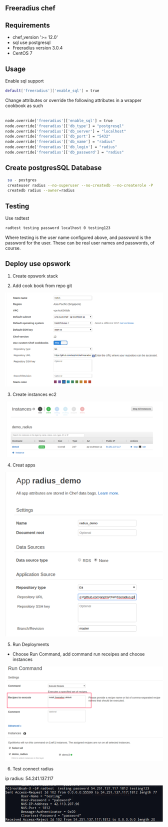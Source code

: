 ## Freeradius chef

## Requirements

* chef_version '>= 12.0'
* sql use postgresql 
* Freeradius version 3.0.4
* CentOS 7
## Usage
Enable sql support 

``` bash
default['freeradius']['enable_sql'] = true
```

Change attributes or override the following attributes in a wrapper cookbook as such
```bash 

node.override['freeradius']['enable_sql'] = true
node.override['freeradius']['db_type'] = "postgresql"
node.override['freeradius']['db_server'] = "localhost"
node.override['freeradius']['db_port'] = "5432"
node.override['freeradius']['db_name'] = "radius"
node.override['freeradius']['db_login'] = "radius"
node.override['freeradius']['db_password'] = "radius"

```

## Create postgresSQL Database

```bash
 su - postgres
 createuser radius --no-superuser --no-createdb --no-createrole -P
 createdb radius --owner=radius

```
## Testing

Use radtest

```bash
radtest testing password localhost 0 testing123
```

Where testing is the user name configured above, and password is the password for the user. These can be real user names and passwords, of course.

## Deploy use opswork

1. Create opswork stack

2. Add cook book from repo git

![radius](images/radius-1.png)

3. Create instances ec2 

![radius](images/radius-2.png)

4. Creat apps
 
![radius](images/radius-3.png)

5. Run Deployments 

* Choose Run Command, add command run receipes and choose instances

![radius](images/radius-4.png)

6. Test connect radius 

ip radius: 54.241.137.117 

![radius](images/radius-5.png)

